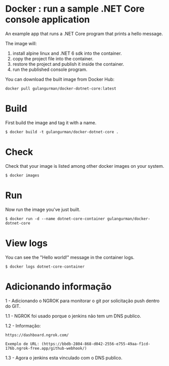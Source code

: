 # Docker : run a sample .NET Core console application

An example app that runs a .NET Core program that prints a hello message.

The image will:
1. install alpine linux and .NET 6 sdk into the container.
2. copy the project file into the container.
3. restore the project and publish it inside the container.
4. run the published console program.


You can download the built image from Docker Hub:

    docker pull gulangurman/docker-dotnet-core:latest

# Build

First build the image and tag it with a name.

    $ docker build -t gulangurman/docker-dotnet-core .       

# Check
Check that your image is listed among other docker images on your system.    

    $ docker images
   
# Run

Now run the image you've just built.

    $ docker run -d --name dotnet-core-container gulangurman/docker-dotnet-core   

# View logs

You can see the "Hello world!" message in the container logs.

    $ docker logs dotnet-core-container   

# Adicionando informação
1 - Adicionando o NGROK para monitorar o git por solicitação push dentro do GIT.

1.1 - NGROK foi usado porque o jenkins não tem um DNS publico.

1.2 - Informação:

	https://dashboard.ngrok.com/
 
	Exemplo de URL: (https://bbdb-2804-868-d042-2556-e755-49aa-f1cd-176b.ngrok-free.app/github-webhook/)
 
1.3 - Agora o jenkins esta vinculado com o DNS publico.
